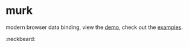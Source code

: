 # murk
modern browser data binding, view the [demo](http://dhigginbotham.github.io/murk), check out the [examples](https://github.com/dhigginbotham/murk/blob/master/examples/js/example.js).

:neckbeard:

